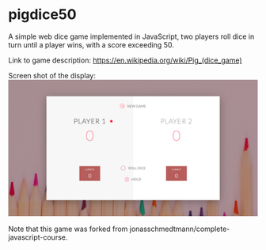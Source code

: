 # pigdice50
A simple web dice game implemented in JavaScript, two players roll dice in turn until a player wins, with a score exceeding 50. 

Link to game description: https://en.wikipedia.org/wiki/Pig_(dice_game)


Screen shot of the display:
![Screen shot of the display](screenshot.png)

Note that this game was forked from jonasschmedtmann/complete-javascript-course.

